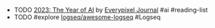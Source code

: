 - TODO [2023: The Year of AI](https://journal.everypixel.com/2023-the-year-of-ai) by [Everypixel Journal](https://journal.everypixel.com/) #ai #reading-list
- TODO #explore [logseq/awesome-logseq](https://github.com/logseq/awesome-logseq) #Logseq